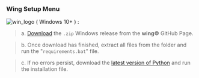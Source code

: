 ### Wing Setup Menu
![win_logo](https://lh3.googleusercontent.com/YP2wjGdN2bx5oSzG5cDNb1Y7TuredXn2Za2ni_niRvxO02neDmubb9iRePX5bxKbp2lCJZdpbAdMHs-cENhxmcScSuiSBWvpvea9py-37kyhWnaRhq95kmruWS-OUqJPn2UoDmtKhCTCUfymWksfvrRH_exHT5j4nXsj_cQRKu_luQCc7a3Cqj81YLKV4ozmuPa7eRp2i19j3wD2_w6t1O-_oog7P4siHH2PScVKoiN_4oOK5v7nsVCAFrxqvNQumMNVE82GR7WL40o7NcO4cacy_OOXdf_BDHPq72-EyoBtomXXAtFZSyNe-gxzqiJkQJzokFwb2eizp8SnpeHZHyETGXO4r3KfUFIr3ti9q3Qaz5rcAXwo_2TpbbfNzhF5K5gSvHENLROWwVDAHS0EPqxhkl2ZKFpAtukU_DvcXMXhnSB0iNeQy3u0x4fritdk_R2S7gP8wZwtAEKHhYF2eb5BTiUtMb1_bA5JSvzmzPBFYLB7bM_KyEllLW_KOKXz_ZQ2mlqV5Ses8HloCRKNX_QGEM9RcfvMiVV4J5xkqW-jhEfLETPMUNZOWmQhz56mFJ-O9KFgBs5edinMrMYPpBH9T4r-YIypwPPAtilZNJ6_WEWV2kurgnzmsimfcIgoEFkah6L7z-gIGcnls5ilDb5195ikvN4ijqQIbkTHInAUjrPbalIuq-XekwQkiYGBDdEikeabgMOWFtZBIMdPyQp4TDfHf-qporKu9qqV3vu_UBs4hEmLVP0d--xSjPo6swCcfeI0yx0O94zIFzC0ape4h6yvFxUPHDT4g5Nc3rHyv27MPJGgZ3q4F04b81Z9_y3Zf3YXmvUIm42Vqis6roVin2y4qCXS7dBm5N08WSK_LGidBITJ9pO22RZ6pt5QpzkwO4pn_P6RYTSfdJPlixdBc9U8_i_lfQTh_h7sEI70xaM=s96-no?authuser=0)
( Windows 10+ ) :

> a. [Download](https://github.com/cartischopppa/wingselfbot/releases/tag/v1.02.3) the `.zip` Windows release from the **wing©** GitHub Page.

> b. Once download has finished, extract all files from the folder and run the "`requirements.bat`" file.

> c. If no errors persist, download the [latest version of Python](https://www.python.org/downloads/) and run the installation file.
